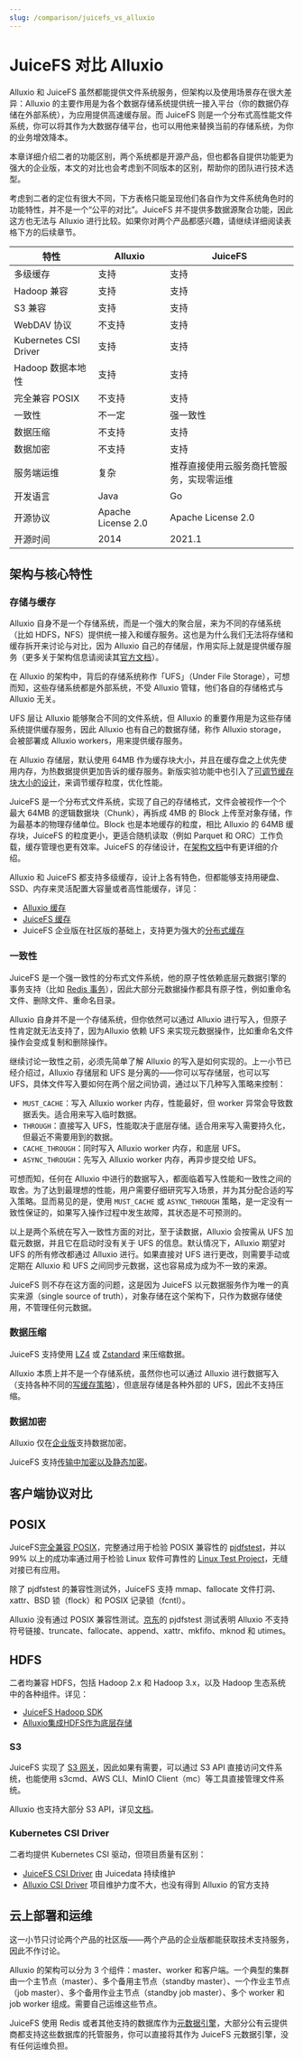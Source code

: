 ```yaml
---
slug: /comparison/juicefs_vs_alluxio
---
```


# JuiceFS 对比 Alluxio

Alluxio 和 JuiceFS 虽然都能提供文件系统服务，但架构以及使用场景存在很大差异：Alluxio 的主要作用是为各个数据存储系统提供统一接入平台（你的数据仍存储在外部系统），为应用提供高速缓存层。而 JuiceFS 则是一个分布式高性能文件系统，你可以将其作为大数据存储平台，也可以用他来替换当前的存储系统，为你的业务增效降本。

本章详细介绍二者的功能区别，两个系统都是开源产品，但也都各自提供功能更为强大的企业版，本文的对比也会考虑到不同版本的区别，帮助你的团队进行技术选型。

考虑到二者的定位有很大不同，下方表格只能呈现他们各自作为文件系统角色时的功能特性，并不是一个“公平的对比”。JuiceFS 并不提供多数据源聚合功能，因此这方也无法与 Alluxio 进行比较。如果你对两个产品都感兴趣，请继续详细阅读表格下方的后续章节。

| 特性 | Alluxio | JuiceFS |
| --- | --- | --- |
| 多级缓存 | 支持 | 支持 |
| Hadoop 兼容 | 支持 | 支持 |
| S3 兼容 | 支持 | 支持 |
| WebDAV 协议 | 不支持 | 支持 |
| Kubernetes CSI Driver | 支持 | 支持 |
| Hadoop 数据本地性 | 支持 | 支持 |
| 完全兼容 POSIX |不支持| 支持 |
| 一致性 |不一定|强一致性|
| 数据压缩 |不支持| 支持 |
| 数据加密 |不支持| 支持 |
| 服务端运维 | 复杂 | 推荐直接使用云服务商托管服务，实现零运维 |
| 开发语言 | Java | Go |
| 开源协议 | Apache License 2.0 | Apache License 2.0 |
| 开源时间 | 2014 | 2021.1 |

## 架构与核心特性

### 存储与缓存

Alluxio 自身不是一个存储系统，而是一个强大的聚合层，来为不同的存储系统（比如 HDFS，NFS）提供统一接入和缓存服务。这也是为什么我们无法将存储和缓存拆开来讨论与对比，因为 Alluxio 自己的存储层，作用实际上就是提供缓存服务（更多关于架构信息请阅读其[官方文档](https://docs.alluxio.io/os/user/stable/en/core-services/Caching.html?q=64MB#alluxio-storage-overview)）。

在 Alluxio 的架构中，背后的存储系统称作「UFS」（Under File Storage），可想而知，这些存储系统都是外部系统，不受 Alluxio 管辖，他们各自的存储格式与 Alluxio 无关。

UFS 层让 Alluxio 能够聚合不同的文件系统，但 Alluxio 的重要作用是为这些存储系统提供缓存服务，因此 Alluxio 也有自己的数据存储，称作 Alluxio storage，会被部署成 Alluxio workers，用来提供缓存服务。

在 Alluxio 存储层，默认使用 64MB 作为缓存块大小，并且在缓存盘之上优先使用内存，为热数据提供更加告诉的缓存服务。新版实验功能中也引入了[可调节缓存块大小的设计](https://docs.alluxio.io/os/user/stable/en/core-services/Caching.html?q=64MB#experimental-paging-worker-storage)，来调节缓存粒度，优化性能。

JuiceFS 是一个分布式文件系统，实现了自己的存储格式，文件会被视作一个个最大 64MB 的逻辑数据块（Chunk），再拆成 4MB 的 Block 上传至对象存储，作为最基本的物理存储单位。Block 也是本地缓存的粒度，相比 Alluxio 的 64MB 缓存块，JuiceFS 的粒度更小，更适合随机读取（例如 Parquet 和 ORC）工作负载，缓存管理也更有效率。JuiceFS 的存储设计，在[架构文档](../architecture.md#how-juicefs-store-files)中有更详细的介绍。

Alluxio 和 JuiceFS 都支持多级缓存，设计上各有特色，但都能够支持用硬盘、SSD、内存来灵活配置大容量或者高性能缓存，详见：

* [Alluxio 缓存](https://docs.alluxio.io/os/user/stable/en/core-services/Caching.html)
* [JuiceFS 缓存](../../guide/cache_management.md)
* JuiceFS 企业版在社区版的基础上，支持更为强大的[分布式缓存](https://juicefs.com/docs/zh/cloud/guide/distributed-cache/)

### 一致性

JuiceFS 是一个强一致性的分布式文件系统，他的原子性依赖底层元数据引擎的事务支持（比如 [Redis 事务](https://redis.io/topics/transactions)），因此大部分元数据操作都具有原子性，例如重命名文件、删除文件、重命名目录。

Alluxio 自身并不是一个存储系统，但你依然可以通过 Alluxio 进行写入，但原子性肯定就无法支持了，因为Alluxio 依赖 UFS 来实现元数据操作，比如重命名文件操作会变成复制和删除操作。

继续讨论一致性之前，必须先简单了解 Alluxio 的写入是如何实现的。上一小节已经介绍过，Alluxio 存储层和 UFS 是分离的——你可以写存储层，也可以写 UFS，具体文件写入要如何在两个层之间协调，通过以下几种写入策略来控制：

* `MUST_CACHE`：写入 Alluxio worker 内存，性能最好，但 worker 异常会导致数据丢失。适合用来写入临时数据。
* `THROUGH`：直接写入 UFS，性能取决于底层存储。适合用来写入需要持久化，但最近不需要用到的数据。
* `CACHE_THROUGH`：同时写入 Alluxio worker 内存，和底层 UFS。
* `ASYNC_THROUGH`：先写入 Alluxio worker 内存，再异步提交给 UFS。

可想而知，任何在 Alluxio 中进行的数据写入，都面临着写入性能和一致性之间的取舍。为了达到最理想的性能，用户需要仔细研究写入场景，并为其分配合适的写入策略。显而易见的是，使用 `MUST_CACHE` 或 `ASYNC_THROUGH` 策略，是一定没有一致性保证的，如果写入操作过程中发生故障，其状态是不可预测的。

以上是两个系统在写入一致性方面的对比，至于读数据，Alluxio 会按需从 UFS 加载元数据，并且它在启动时没有关于 UFS 的信息。默认情况下，Alluxio 期望对 UFS 的所有修改都通过 Alluxio 进行。如果直接对 UFS 进行更改，则需要手动或定期在 Alluxio 和 UFS 之间同步元数据，这也容易成为成为不一致的来源。

JuiceFS 则不存在这方面的问题，这是因为 JuiceFS 以元数据服务作为唯一的真实来源（single source of truth），对象存储在这个架构下，只作为数据存储使用，不管理任何元数据。

### 数据压缩

JuiceFS 支持使用 [LZ4](https://lz4.github.io/lz4) 或 [Zstandard](https://facebook.github.io/zstd) 来压缩数据。

Alluxio 本质上并不是一个存储系统，虽然你也可以通过 Alluxio 进行数据写入（支持各种不同的[写缓存策略](https://www.alluxio.io/blog/4-different-ways-to-write-to-alluxio/)），但底层存储是各种外部的 UFS，因此不支持压缩。

### 数据加密

Alluxio 仅在[企业版](https://docs.alluxio.io/ee/user/stable/en/operation/Security.html#end-to-end-data-encryption)支持数据加密。

JuiceFS 支持[传输中加密以及静态加密](../../security/encrypt.md)。

## 客户端协议对比

## POSIX

JuiceFS[完全兼容 POSIX](../../reference/posix_compatibility.md)，完整通过用于检验 POSIX 兼容性的 [pjdfstest](https://github.com/pjd/pjdfstest)，并以 99% 以上的成功率通过用于检验 Linux 软件可靠性的 [Linux Test Project](https://github.com/linux-test-project/ltp)，无缝对接已有应用。

除了 pjdfstest 的兼容性测试外，JuiceFS 支持 mmap、fallocate 文件打洞、xattr、BSD 锁（flock）和 POSIX 记录锁（fcntl）。

Alluxio 没有通过 POSIX 兼容性测试。[京东](https://www.slideshare.net/Alluxio/using-alluxio-posix-fuse-api-in-jdcom)的 pjdfstest 测试表明 Alluxio 不支持符号链接、truncate、fallocate、append、xattr、mkfifo、mknod 和 utimes。

## HDFS

二者均兼容 HDFS，包括 Hadoop 2.x 和 Hadoop 3.x，以及 Hadoop 生态系统中的各种组件。详见：

* [JuiceFS Hadoop SDK](../../deployment/hadoop_java_sdk.md)
* [Alluxio集成HDFS作为底层存储](https://docs.alluxio.io/os/user/stable/en/ufs/HDFS.html)

### S3

JuiceFS 实现了 [S3 网关](https://juicefs.com/docs/zh/community/s3_gateway)，因此如果有需要，可以通过 S3 API 直接访问文件系统，也能使用 s3cmd、AWS CLI、MinIO Client（mc）等工具直接管理文件系统。

Alluxio 也支持大部分 S3 API，详见[文档](https://docs.alluxio.io/os/user/stable/en/api/S3-API.html)。

### Kubernetes CSI Driver

二者均提供 Kubernetes CSI 驱动，但项目质量有区别：

* [JuiceFS CSI Driver](https://juicefs.com/docs/zh/csi/introduction/) 由 Juicedata 持续维护
* [Alluxio CSI Driver](https://github.com/Alluxio/alluxio-csi) 项目维护力度不大，也没有得到 Alluxio 的官方支持

## 云上部署和运维

这一小节只讨论两个产品的社区版——两个产品的企业版都能获取技术支持服务，因此不作讨论。

Alluxio 的架构可以分为 3 个组件：master、worker 和客户端。一个典型的集群由一个主节点（master）、多个备用主节点（standby master）、一个作业主节点（job master）、多个备用作业主节点（standby job master）、多个 worker 和 job worker 组成。需要自己运维这些节点。

JuiceFS 使用 Redis 或者其他支持的数据库作为[元数据引擎](../../reference/how_to_set_up_metadata_engine.md)，大部分公有云提供商都支持这些数据库的托管服务，你可以直接将其作为 JuiceFS 元数据引擎，没有任何运维负担。
